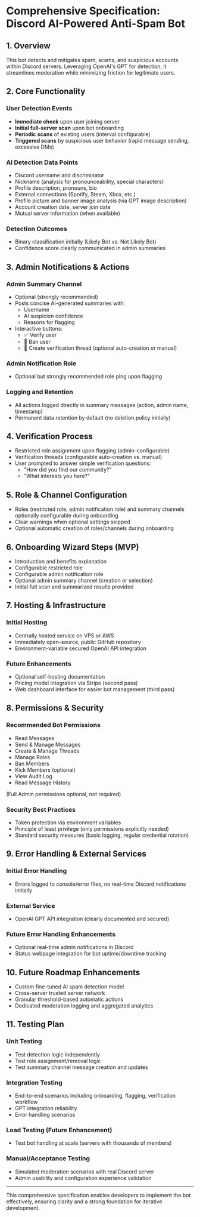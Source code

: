 # Comprehensive Specification: Discord AI-Powered Anti-Spam Bot

## 1. Overview
This bot detects and mitigates spam, scams, and suspicious accounts within Discord servers. Leveraging OpenAI's GPT for detection, it streamlines moderation while minimizing friction for legitimate users.

## 2. Core Functionality

### User Detection Events
- **Immediate check** upon user joining server
- **Initial full-server scan** upon bot onboarding
- **Periodic scans** of existing users (interval configurable)
- **Triggered scans** by suspicious user behavior (rapid message sending, excessive DMs)

### AI Detection Data Points
- Discord username and discriminator
- Nickname (analysis for pronounceability, special characters)
- Profile description, pronouns, bio
- External connections (Spotify, Steam, Xbox, etc.)
- Profile picture and banner image analysis (via GPT image description)
- Account creation date, server join date
- Mutual server information (when available)

### Detection Outcomes
- Binary classification initially (Likely Bot vs. Not Likely Bot)
- Confidence score clearly communicated in admin summaries

## 3. Admin Notifications & Actions

### Admin Summary Channel
- Optional (strongly recommended)
- Posts concise AI-generated summaries with:
  - Username
  - AI suspicion confidence
  - Reasons for flagging
- Interactive buttons:
  - ✅ Verify user
  - 🚫 Ban user
  - 🧵 Create verification thread (optional auto-creation or manual)

### Admin Notification Role
- Optional but strongly recommended role ping upon flagging

### Logging and Retention
- All actions logged directly in summary messages (action, admin name, timestamp)
- Permanent data retention by default (no deletion policy initially)

## 4. Verification Process
- Restricted role assignment upon flagging (admin-configurable)
- Verification threads (configurable auto-creation vs. manual)
- User prompted to answer simple verification questions:
  - "How did you find our community?"
  - "What interests you here?"

## 5. Role & Channel Configuration
- Roles (restricted role, admin notification role) and summary channels optionally configurable during onboarding
- Clear warnings when optional settings skipped
- Optional automatic creation of roles/channels during onboarding

## 6. Onboarding Wizard Steps (MVP)
- Introduction and benefits explanation
- Configurable restricted role
- Configurable admin notification role
- Optional admin summary channel (creation or selection)
- Initial full scan and summarized results provided

## 7. Hosting & Infrastructure

### Initial Hosting
- Centrally hosted service on VPS or AWS
- Immediately open-source, public GitHub repository
- Environment-variable secured OpenAI API integration

### Future Enhancements
- Optional self-hosting documentation
- Pricing model integration via Stripe (second pass)
- Web dashboard interface for easier bot management (third pass)

## 8. Permissions & Security

### Recommended Bot Permissions
- Read Messages
- Send & Manage Messages
- Create & Manage Threads
- Manage Roles
- Ban Members
- Kick Members (optional)
- View Audit Log
- Read Message History

(Full Admin permissions optional, not required)

### Security Best Practices
- Token protection via environment variables
- Principle of least privilege (only permissions explicitly needed)
- Standard security measures (basic logging, regular credential rotation)

## 9. Error Handling & External Services

### Initial Error Handling
- Errors logged to console/error files, no real-time Discord notifications initially

### External Service
- OpenAI GPT API integration (clearly documented and secured)

### Future Error Handling Enhancements
- Optional real-time admin notifications in Discord
- Status webpage integration for bot uptime/downtime tracking

## 10. Future Roadmap Enhancements
- Custom fine-tuned AI spam detection model
- Cross-server trusted server network
- Granular threshold-based automatic actions
- Dedicated moderation logging and aggregated analytics

## 11. Testing Plan

### Unit Testing
- Test detection logic independently
- Test role assignment/removal logic
- Test summary channel message creation and updates

### Integration Testing
- End-to-end scenarios including onboarding, flagging, verification workflow
- GPT integration reliability
- Error handling scenarios

### Load Testing (Future Enhancement)
- Test bot handling at scale (servers with thousands of members)

### Manual/Acceptance Testing
- Simulated moderation scenarios with real Discord server
- Admin usability and configuration experience validation

---

This comprehensive specification enables developers to implement the bot effectively, ensuring clarity and a strong foundation for iterative development.

